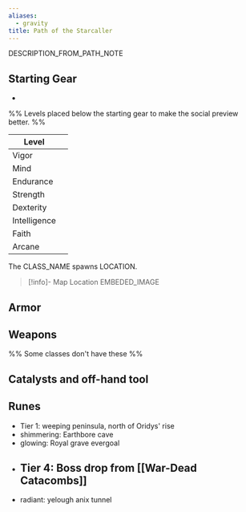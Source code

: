 ```yaml
---
aliases:
  - gravity
title: Path of the Starcaller
---
```

DESCRIPTION_FROM_PATH_NOTE

## Starting Gear
- 

%% Levels placed below the starting gear to make the social preview better. %%

| Level |  |
| ---- | ---- |
| Vigor |  |
| Mind |  |
| Endurance |  |
| Strength |  |
| Dexterity |  |
| Intelligence |  |
| Faith |  |
| Arcane |  |

The CLASS_NAME spawns LOCATION.

> [!info]- Map Location
> EMBEDED_IMAGE

## Armor

## Weapons

%% Some classes don't have these %%
## Catalysts and off-hand tool

## Runes
- Tier 1: weeping peninsula, north of Oridys' rise
- shimmering: Earthbore cave
- glowing: Royal grave evergoal
- Tier 4: Boss drop from [[War-Dead Catacombs]]
	- 
- radiant: yelough anix tunnel
